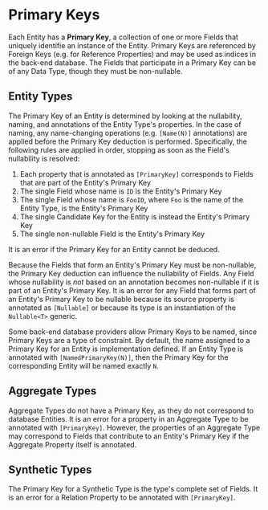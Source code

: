 ﻿# Primary Keys

Each Entity has a **Primary Key**, a collection of one or more Fields that uniquely identifie an instance of the Entity.
Primary Keys are referenced by Foreign Keys (e.g. for Reference Properties) and may be used as indices in the back-end
database. The Fields that participate in a Primary Key can be of any Data Type, though they must be non-nullable.

## Entity Types

The Primary Key of an Entity is determined by looking at the nullability, naming, and annotations of the Entity Type's
properties. In the case of naming, any name-changing operations (e.g. `[Name(N)]` annotations) are applied before the
Primary Key deduction is performed. Specifically, the following rules are applied in order, stopping as soon as the
Field's nullability is resolved:

1. Each property that is annotated as `[PrimaryKey]` corresponds to Fields that are part of the Entity's Primary Key
1. The single Field whose name is `ID` is the Entity's Primary Key
1. The single Field whose name is `FooID`, where `Foo` is the name of the Entity Type, is the Entity's Primary Key
1. The single Candidate Key for the Entity is instead the Entity's Primary Key
1. The single non-nullable Field is the Entity's Primary Key

It is an error if the Primary Key for an Entity cannot be deduced.

Because the Fields that form an Entity's Primary Key must be non-nullable, the Primary Key deduction can influence the
nullability of Fields. Any Field whose nullability is _not_ based on an annotation becomes non-nullable if it is part of
an Entity's Primary Key. It is an error for any Field that forms part of an Entity's Primary Key to be nullable because
its source property is annotated as `[Nullable]` or because its type is an instantiation of the `Nullable<T>` generic.

Some back-end database providers allow Primary Keys to be named, since Primary Keys are a type of constraint.
By default, the name assigned to a Primary Key for an Entity is implementation defined. If an Entity Type is annotated
with `[NamedPrimaryKey(N)]`, then the Primary Key for the corresponding Entity will be named exactly `N`.

## Aggregate Types

Aggregate Types do not have a Primary Key, as they do not correspond to database Entities. It is an error for a property
in an Aggregate Type to be annotated with `[PrimaryKey]`. However, the properties of an Aggregate Type may correspond to
Fields that contribute to an Entity's Primary Key if the Aggregate Property itself is annotated.

## Synthetic Types

The Primary Key for a Synthetic Type is the type's complete set of Fields. It is an error for a Relation Property to be
annotated with `[PrimaryKey]`.